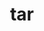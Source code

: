 ---
title: "tar"
layout: cache
category: package
meta: {"versions": ["1.32", "1.34"], "compilers": ["gcc@8.3.1", "gcc@9.3.0", "gcc@8.1.0", "gcc@7.5.0", "intel@19.1.3.304", "gcc@7.3.1", "gcc@8.4.1", "gcc@7.3.0", "gcc@10.3.0", "gcc@7.4.0"]}
spec_files: 
 - "tar@1.32%gcc@9.3.0 arch=linux-ubuntu20.04-x86_64 ^libiconv@1.16%gcc@9.3.0 arch=linux-ubuntu20.04-x86_64": spec-0.json
 - "tar@1.32%gcc@7.3.0 arch=linux-ubuntu18.04-ppc64le ^libiconv@1.16%gcc@7.3.0 arch=linux-ubuntu18.04-ppc64le": spec-1.json
 - "tar@1.32%gcc@7.3.0 arch=linux-centos8-x86_64 ^libiconv@1.16%gcc@7.3.0 arch=linux-centos8-x86_64": spec-2.json
 - "tar@1.32%gcc@7.5.0 arch=linux-ubuntu18.04-x86_64 ^libiconv@1.16%gcc@7.5.0 arch=linux-ubuntu18.04-x86_64": spec-3.json
 - "tar@1.32%gcc@9.3.0 arch=linux-ubuntu20.04-ppc64le ^libiconv@1.16%gcc@9.3.0 arch=linux-ubuntu20.04-ppc64le": spec-4.json
 - "tar@1.32%gcc@8.3.1 arch=linux-rhel8-x86_64 ^libiconv@1.16%gcc@8.3.1 arch=linux-rhel8-x86_64": spec-5.json
 - "tar@1.32%gcc@7.5.0 arch=linux-ubuntu18.04-ppc64le ^libiconv@1.16%gcc@7.5.0 arch=linux-ubuntu18.04-ppc64le": spec-6.json
 - "tar@1.32%gcc@7.3.0 arch=linux-rhel7-x86_64 ^libiconv@1.16%gcc@7.3.0 arch=linux-rhel7-x86_64": spec-7.json
 - "tar@1.32%gcc@7.3.0 arch=linux-ubuntu18.04-x86_64 ^libiconv@1.16%gcc@7.3.0 arch=linux-ubuntu18.04-x86_64": spec-8.json
 - "tar@1.32%gcc@9.3.0 arch=linux-rhel7-x86_64 ^libiconv@1.16%gcc@9.3.0 arch=linux-rhel7-x86_64": spec-9.json
 - "tar@1.32%gcc@8.1.0 arch=linux-rhel7-x86_64 ^libiconv@1.16%gcc@8.1.0 arch=linux-rhel7-x86_64": spec-10.json
 - "tar@1.34%gcc@9.3.0 arch=linux-ubuntu20.04-x86_64 ^libiconv@1.16%gcc@9.3.0 arch=linux-ubuntu20.04-x86_64": spec-11.json
 - "tar@1.32%gcc@8.1.0 arch=linux-rhel7-ppc64le ^libiconv@1.16%gcc@8.1.0 arch=linux-rhel7-ppc64le": spec-12.json
 - "tar@1.34%gcc@8.4.1 arch=linux-rhel8-ppc64le ^libiconv@1.16%gcc@8.4.1 arch=linux-rhel8-ppc64le": spec-13.json
 - "tar@1.32%gcc@7.3.1 arch=linux-amzn2-x86_64 ^libiconv@1.16%gcc@7.3.1 arch=linux-amzn2-x86_64": spec-14.json
 - "tar@1.32%gcc@7.3.0 arch=linux-centos7-ppc64le ^libiconv@1.16%gcc@7.3.0 arch=linux-centos7-ppc64le": spec-15.json
 - "tar@1.32%gcc@8.3.1 arch=linux-rhel8-ppc64le ^libiconv@1.16%gcc@8.3.1 arch=linux-rhel8-ppc64le": spec-16.json
 - "tar@1.32%gcc@9.3.0 arch=linux-rhel7-ppc64le ^libiconv@1.16%gcc@9.3.0 arch=linux-rhel7-ppc64le": spec-17.json
 - "tar@1.32%gcc@7.3.0 arch=linux-rhel8-x86_64 ^libiconv@1.16%gcc@7.3.0 arch=linux-rhel8-x86_64": spec-18.json
 - "tar@1.34%gcc@8.3.1 arch=linux-rhel8-ppc64le ^libiconv@1.16%gcc@8.3.1 arch=linux-rhel8-ppc64le": spec-19.json
 - "tar@1.32%gcc@7.5.0 arch=linux-ubuntu18.04-aarch64 ^libiconv@1.16%gcc@7.5.0 arch=linux-ubuntu18.04-aarch64": spec-20.json
 - "tar@1.32%gcc@8.1.0 arch=linux-rhel7-ppc64le ^libiconv@1.16%gcc@8.1.0 arch=linux-rhel7-ppc64le": spec-21.json
 - "tar@1.34%gcc@10.3.0 arch=linux-ubuntu21.04-x86_64 ^libiconv@1.16%gcc@10.3.0 arch=linux-ubuntu21.04-x86_64": spec-22.json
 - "tar@1.34%gcc@7.5.0 arch=linux-ubuntu18.04-x86_64 ^libiconv@1.16%gcc@7.5.0 arch=linux-ubuntu18.04-x86_64": spec-23.json
 - "tar@1.32%gcc@7.5.0 arch=linux-ubuntu18.04-ppc64le ^libiconv@1.16%gcc@7.5.0 arch=linux-ubuntu18.04-ppc64le": spec-24.json
 - "tar@1.32%gcc@7.3.0 arch=linux-centos7-x86_64 ^libiconv@1.16%gcc@7.3.0 arch=linux-centos7-x86_64": spec-25.json
 - "tar@1.32%gcc@8.3.1 arch=linux-centos8-ppc64le ^libiconv@1.16%gcc@8.3.1 arch=linux-centos8-ppc64le": spec-26.json
 - "tar@1.34%gcc@7.5.0 arch=linux-ubuntu18.04-ppc64le ^libiconv@1.16%gcc@7.5.0 arch=linux-ubuntu18.04-ppc64le": spec-27.json
 - "tar@1.32%gcc@8.3.1 arch=linux-centos8-x86_64 ^libiconv@1.16%gcc@8.3.1 arch=linux-centos8-x86_64": spec-28.json
 - "tar@1.34%gcc@9.3.0 arch=linux-ubuntu20.04-ppc64le ^libiconv@1.16%gcc@9.3.0 arch=linux-ubuntu20.04-ppc64le": spec-29.json
 - "tar@1.32%gcc@7.3.0 arch=linux-rhel7-ppc64le ^libiconv@1.16%gcc@7.3.0 arch=linux-rhel7-ppc64le": spec-30.json
 - "tar@1.34%gcc@9.3.0 arch=linux-rhel7-x86_64 ^libiconv@1.16%gcc@9.3.0 arch=linux-rhel7-x86_64": spec-31.json
 - "tar@1.32%gcc@8.1.0 arch=linux-centos7-ppc64le ^libiconv@1.16%gcc@8.1.0 arch=linux-centos7-ppc64le": spec-32.json
 - "tar@1.34%gcc@8.3.1 arch=linux-rhel8-x86_64 ^libiconv@1.16%gcc@8.3.1 arch=linux-rhel8-x86_64": spec-33.json
 - "tar@1.34%gcc@9.3.0 arch=linux-rhel7-ppc64le ^libiconv@1.16%gcc@9.3.0 arch=linux-rhel7-ppc64le": spec-34.json
 - "tar@1.34%gcc@10.3.0 arch=linux-ubuntu21.04-ppc64le ^libiconv@1.16%gcc@10.3.0 arch=linux-ubuntu21.04-ppc64le": spec-35.json
 - "tar@1.32%gcc@9.3.0 arch=cray-cnl7-haswell ^libiconv@1.16%gcc@9.3.0 arch=cray-cnl7-haswell": spec-36.json
 - "tar@1.32%gcc@8.1.0 arch=linux-rhel7-power8le ^libiconv@1.16%gcc@8.1.0 arch=linux-rhel7-power8le": spec-37.json
 - "tar@1.34%gcc@8.4.1 arch=linux-rhel8-x86_64 ^libiconv@1.16%gcc@8.4.1 arch=linux-rhel8-x86_64": spec-38.json
 - "tar@1.32%gcc@7.5.0 arch=linux-ubuntu18.04-x86_64 ^libiconv@1.16%gcc@7.5.0 arch=linux-ubuntu18.04-x86_64": spec-39.json
 - "tar@1.32%gcc@7.4.0 arch=linux-ubuntu18.04-x86_64 ^libiconv@1.16%gcc@7.4.0 arch=linux-ubuntu18.04-x86_64": spec-40.json
 - "tar@1.32%intel@19.1.3.304 arch=cray-cnl7-haswell ^libiconv@1.16%intel@19.1.3.304 arch=cray-cnl7-haswell": spec-41.json
 - "tar@1.32%gcc@8.1.0 arch=linux-centos7-x86_64 ^libiconv@1.16%gcc@8.1.0 arch=linux-centos7-x86_64": spec-42.json
 - "tar@1.32%gcc@8.1.0 arch=linux-rhel7-x86_64 ^libiconv@1.16%gcc@8.1.0 arch=linux-rhel7-x86_64": spec-43.json
 - "tar@1.32%gcc@8.3.1 arch=linux-rhel8-aarch64 ^libiconv@1.16%gcc@8.3.1 arch=linux-rhel8-aarch64": spec-44.json
 - "tar@1.32%gcc@7.5.0 arch=linux-ubuntu18.04-power8le ^libiconv@1.16%gcc@7.5.0 arch=linux-ubuntu18.04-power8le": spec-45.json
 - "tar@1.32%gcc@7.4.0 arch=linux-rhel7-power9le ^libiconv@1.16%gcc@7.4.0 arch=linux-rhel7-power9le": spec-46.json

---